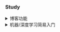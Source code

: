 ### Study

<details>
<summary>博客功能</summary>
<pre>

* [x] 页面的基本配置
* [x] 标签分类 
* [x] 本地搜索
* [ ] 机器学习入门tutorial
* [ ] 实现MathJax的部署

</pre>
</details>

<details>
<summary>机器/深度学习简易入门</summary>
<pre>

* [ ] 写在前面
* [ ] 简单的分类和回归问题
* [ ] 神经网络
* [ ] 卷积神经网络
* [ ] LeNet-5和手写识别
* [ ] ResNet论文解读
* [ ] 实战示例

</pre>
</details>

